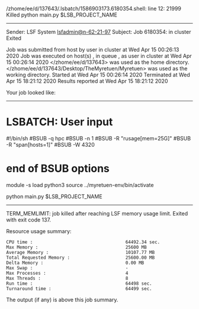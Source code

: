 /zhome/ee/d/137643/.lsbatch/1586903173.6180354.shell: line 12: 21999 Killed                  python main.py $LSB_PROJECT_NAME

------------------------------------------------------------
Sender: LSF System <lsfadmin@n-62-21-97>
Subject: Job 6180354: <NNAgent77000-IMP-sample-length10-hist10> in cluster <dcc> Exited

Job <NNAgent77000-IMP-sample-length10-hist10> was submitted from host <n-62-30-6> by user <s183905> in cluster <dcc> at Wed Apr 15 00:26:13 2020
Job was executed on host(s) <n-62-21-97>, in queue <hpc>, as user <s183905> in cluster <dcc> at Wed Apr 15 00:26:14 2020
</zhome/ee/d/137643> was used as the home directory.
</zhome/ee/d/137643/Desktop/TheMyretuen/Myretuen> was used as the working directory.
Started at Wed Apr 15 00:26:14 2020
Terminated at Wed Apr 15 18:21:12 2020
Results reported at Wed Apr 15 18:21:12 2020

Your job looked like:

------------------------------------------------------------
# LSBATCH: User input
#!/bin/sh
#BSUB -q hpc
#BSUB -n 1
#BSUB -R "rusage[mem=25G]"
#BSUB -R "span[hosts=1]"
#BSUB -W 4320
# end of BSUB options

module -s load python3
source ../myretuen-env/bin/activate

python main.py $LSB_PROJECT_NAME


------------------------------------------------------------

TERM_MEMLIMIT: job killed after reaching LSF memory usage limit.
Exited with exit code 137.

Resource usage summary:

    CPU time :                                   64492.34 sec.
    Max Memory :                                 25600 MB
    Average Memory :                             10107.77 MB
    Total Requested Memory :                     25600.00 MB
    Delta Memory :                               0.00 MB
    Max Swap :                                   -
    Max Processes :                              4
    Max Threads :                                8
    Run time :                                   64498 sec.
    Turnaround time :                            64499 sec.

The output (if any) is above this job summary.

